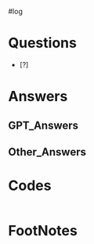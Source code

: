 #log 

# Questions

- [?] 


# Answers


## GPT_Answers


## Other_Answers


# Codes

```python

```



# FootNotes